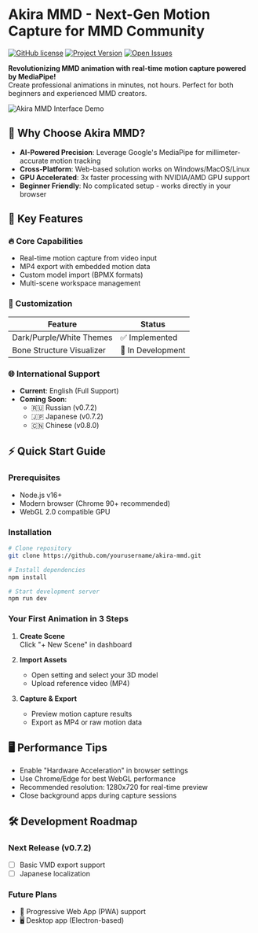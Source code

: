 # Akira MMD - Next-Gen Motion Capture for MMD Community 

[![GitHub license](https://img.shields.io/badge/License-Custom-ff69b4)](https://github.com/yourusername/akira-mmd/blob/main/LICENSE)
[![Project Version](https://img.shields.io/badge/version-0.7.0-brightgreen)](https://github.com/yourusername/akira-mmd/releases)
[![Open Issues](https://img.shields.io/github/issues/GOH23/akira-mmd)](https://github.com/GOH23/akira-mmd/issues)

**Revolutionizing MMD animation with real-time motion capture powered by MediaPipe!**  
Create professional animations in minutes, not hours. Perfect for both beginners and experienced MMD creators.

![Akira MMD Interface Demo](https://github.com/user-attachments/assets/af34956c-1e64-4673-9c4c-65fbd4a0142c)

## 🌟 Why Choose Akira MMD?

- **AI-Powered Precision**: Leverage Google's MediaPipe for millimeter-accurate motion tracking
- **Cross-Platform**: Web-based solution works on Windows/MacOS/Linux
- **GPU Accelerated**: 3x faster processing with NVIDIA/AMD GPU support
- **Beginner Friendly**: No complicated setup - works directly in your browser

## 🚀 Key Features

### 🔥 Core Capabilities
- Real-time motion capture from video input
- MP4 export with embedded motion data
- Custom model import (BPMX formats)
- Multi-scene workspace management

### 🎨 Customization
| Feature | Status |
|---------|--------|
| Dark/Purple/White Themes | ✅ Implemented |
| Bone Structure Visualizer | 🚧 In Development |

### 🌐 International Support
- **Current**: English (Full Support)
- **Coming Soon**: 
  - 🇷🇺 Russian (v0.7.2) 
  - 🇯🇵 Japanese (v0.7.2)
  - 🇨🇳 Chinese (v0.8.0)

## ⚡ Quick Start Guide

### Prerequisites
- Node.js v16+
- Modern browser (Chrome 90+ recommended)
- WebGL 2.0 compatible GPU

### Installation
```bash
# Clone repository
git clone https://github.com/yourusername/akira-mmd.git

# Install dependencies
npm install

# Start development server
npm run dev
```

### Your First Animation in 3 Steps
1. **Create Scene**  
   Click "+ New Scene" in dashboard

2. **Import Assets**  
   - Open setting and select your 3D model
   - Upload reference video (MP4)

3. **Capture & Export**  
   - Preview motion capture results
   - Export as MP4 or raw motion data

## 🖥️ Performance Tips
- Enable "Hardware Acceleration" in browser settings
- Use Chrome/Edge for best WebGL performance
- Recommended resolution: 1280x720 for real-time preview
- Close background apps during capture sessions

## 🛠️ Development Roadmap

### Next Release (v0.7.2)
- [ ] Basic VMD export support
- [ ] Japanese localization

### Future Plans
- 📱 Progressive Web App (PWA) support
- 🖥️ Desktop app (Electron-based)

